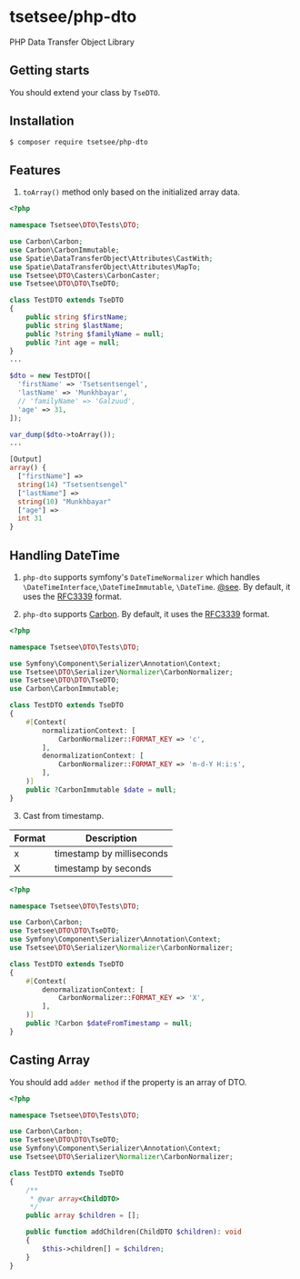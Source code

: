 # tsetsee/php-dto

PHP Data Transfer Object Library

## Getting starts
You should extend your class by `TseDTO`.

## Installation

```bash
$ composer require tsetsee/php-dto
```

## Features
1. `toArray()` method only based on the initialized array data.

```php
<?php

namespace Tsetsee\DTO\Tests\DTO;

use Carbon\Carbon;
use Carbon\CarbonImmutable;
use Spatie\DataTransferObject\Attributes\CastWith;
use Spatie\DataTransferObject\Attributes\MapTo;
use Tsetsee\DTO\Casters\CarbonCaster;
use Tsetsee\DTO\DTO\TseDTO;

class TestDTO extends TseDTO
{
    public string $firstName;
    public string $lastName;
    public ?string $familyName = null;
    public ?int age = null;
}
...

$dto = new TestDTO([
  'firstName' => 'Tsetsentsengel',
  'lastName' => 'Munkhbayar',
  // 'familyName' => 'Galzuud',
  'age' => 31,
]);

var_dump($dto->toArray());
...

[Output]
array() {
  ["firstName"] =>
  string(14) "Tsetsentsengel"
  ["lastName"] =>
  string(10) "Munkhbayar"
  ["age"] =>
  int 31
}

```

## Handling DateTime
1. `php-dto` supports symfony's `DateTimeNormalizer` which handles `\DateTimeInterface`,`\DateTimeImmutable`, `\DateTime`. [@see](https://symfony.com/doc/current/serializer.html#serializer-context). By default, it uses the [RFC3339](https://tools.ietf.org/html/rfc3339#section-5.8) format.

2. `php-dto` supports [Carbon](https://carbon.nesbot.com/). By default, it uses the [RFC3339](https://tools.ietf.org/html/rfc3339#section-5.8) format.

  ```php
  <?php

  namespace Tsetsee\DTO\Tests\DTO;

  use Symfony\Component\Serializer\Annotation\Context;
  use Tsetsee\DTO\Serializer\Normalizer\CarbonNormalizer;
  use Tsetsee\DTO\DTO\TseDTO;
  use Carbon\CarbonImmutable;

  class TestDTO extends TseDTO
  {
      #[Context(
          normalizationContext: [
              CarbonNormalizer::FORMAT_KEY => 'c',
          ],
          denormalizationContext: [
              CarbonNormalizer::FORMAT_KEY => 'm-d-Y H:i:s',
          ],
      )]
      public ?CarbonImmutable $date = null;
  }
  ```
3. Cast from timestamp.

| Format | Description |
| ------ | ----------- |
|   x    | timestamp by milliseconds |
|   X    | timestamp by seconds |

```php
<?php

namespace Tsetsee\DTO\Tests\DTO;

use Carbon\Carbon;
use Tsetsee\DTO\DTO\TseDTO;
use Symfony\Component\Serializer\Annotation\Context;
use Tsetsee\DTO\Serializer\Normalizer\CarbonNormalizer;

class TestDTO extends TseDTO
{
    #[Context(
        denormalizationContext: [
            CarbonNormalizer::FORMAT_KEY => 'X',
        ],
    )]
    public ?Carbon $dateFromTimestamp = null;
}
```

## Casting Array

You should add `adder method` if the property is an array of DTO.

```php
<?php

namespace Tsetsee\DTO\Tests\DTO;

use Carbon\Carbon;
use Tsetsee\DTO\DTO\TseDTO;
use Symfony\Component\Serializer\Annotation\Context;
use Tsetsee\DTO\Serializer\Normalizer\CarbonNormalizer;

class TestDTO extends TseDTO
{
    /**
     * @var array<ChildDTO>
     */
    public array $children = [];

    public function addChildren(ChildDTO $children): void
    {
        $this->children[] = $children;
    }
}
```
